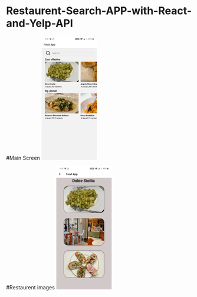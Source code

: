 # Restaurent-Search-APP-with-React-and-Yelp-API

#Main Screen
<img src="jpgfiles/Main Screen.png" width=150 heigh=150> </img>



#Restaurent images
<img src="jpgfiles/Restaurent images.png" width=150 heigh=150></img>
